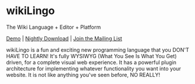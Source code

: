 wikiLingo
=========

The Wiki Language + Editor + Platform

<a href="http://wikiLingoDoesThat.com/demo/editor.php">Demo</a> | <a href="http://visop-dev.com/repo/download/wikiLingo.zip">Nightly Download</a> | <a href="mailto:wikiLingo@librelist.com">Join the Mailing List</a>

wikiLingo is a fun and exciting new programming language that you DON'T HAVE TO LEARN!  It's fully WYSIWYG (What You See Is What You Get) driven, for a complete visual web experience.  It has a powerful plugin architecture for implementing whatever functionality you want into your website.  It is not like anything you've seen before, NO REALLY!
